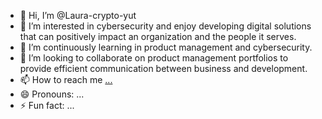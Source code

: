 - 👋 Hi, I’m @Laura-crypto-yut
- 👀 I’m interested in cybersecurity and enjoy developing digital solutions that can positively impact an organization and the people it serves.
- 🌱 I’m continuously learning in product management and cybersecurity.
- 💞️ I’m looking to collaborate on product management portfolios to provide efficient communication between business and development.
- 📫 How to reach me [...](https://www.linkedin.com/in/lauramrtnz/)
- 😄 Pronouns: ...
- ⚡ Fun fact: ...

<!---
Laura-crypto-yut/Laura-crypto-yut is a ✨ special ✨ repository because its `README.md` (this file) appears on your GitHub profile.
You can click the Preview link to take a look at your changes.
--->
